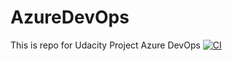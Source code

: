 # AzureDevOps
This is repo for Udacity Project Azure DevOps 
[![CI](https://github.com/abdelrahmanTech/AzureDevOps/actions/workflows/main.yml/badge.svg)](https://github.com/abdelrahmanTech/AzureDevOps/actions/workflows/main.yml)
